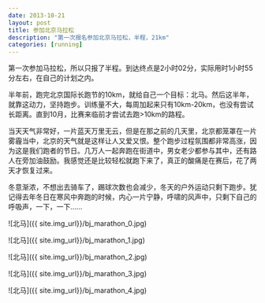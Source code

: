 ```yaml
---
date: 2013-10-21
layout: post
title: 参加北京马拉松
description: "第一次报名参加北京马拉松，半程，21km"
categories: [running]
---
```


第一次参加马拉松，所以只报了半程。到达终点是2小时02分，实际用时1小时55分左右，在自己的计划之内。  

半年前，跑完北京国际长跑节的10km，就给自己一个目标：北马。然后这半年，就靠这动力，坚持跑步。训练量不大，每周加起来只有10km-20km，也没有尝试长距离。直到10月，比赛来临前才尝试去跑>10km的路程。  

当天天气非常好，一片蓝天万里无云，但是在那之前的几天里，北京都笼罩在一片雾霾当中，北京的天气就是这样让人又爱又恨。整个跑步过程氛围都非常高涨，因为这是我们跑者的节日。几万人一起奔跑在街道中，男女老少都参与其中，还有路人在旁加油鼓励。我感觉还是比较轻松就跑下来了，真正的酸痛是在赛后，花了两天才恢复过来。 

冬意渐浓，不想出去骑车了，踢球次数也会减少，冬天的户外运动只剩下跑步。犹记得去年冬日在寒风中奔跑的时候，内心一片宁静，呼啸的风声中，只剩下自己的呼吸声，一下，一下……  

![北马]({{ site.img_url}}/bj_marathon_0.jpg)  

![北马]({{ site.img_url}}/bj_marathon_1.jpg)  

![北马]({{ site.img_url}}/bj_marathon_2.jpg)  

![北马]({{ site.img_url}}/bj_marathon_3.jpg)  

![北马]({{ site.img_url}}/bj_marathon_4.jpg)  
